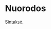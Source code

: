 # Nuorodos
[Sintaksė](https://docs.github.com/en/get-started/writing-on-github/getting-started-with-writing-and-formatting-on-github/basic-writing-and-formatting-syntax).
